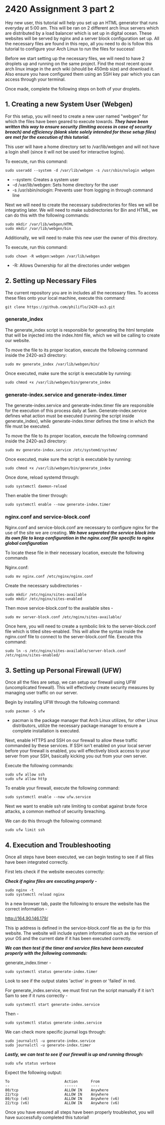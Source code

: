 # 2420 Assignment 3 part 2

Hey new user, this tutorial will help you set up an HTML generator that runs everyday at 5:00 am. This will be ran on 2 different arch linux servers which are distributed by a load balancer which is set up in digital ocean. These websites will be served by nginx and a server block configuration set up. All the necessary files are found in this repo, all you need to do is follow this tutorial to configure your Arch Linux to run the files for success!

Before we start setting up the necessary files, we will need to have 2 droplets up and running on the same project. Find the most recent qcow arch linux image in the arch wiki (should be 450mb size) and download it. Also ensure you have configured them using an SSH key pair which you can access through your terminal.

Once made, complete the following steps on both of your droplets.

## 1. Creating a new System User (Webgen)

For this setup, you will need to create a new user named "webgen" for which the files have been geared to execute towards. ***They have been written this way to ensure security (limiting access in case of security breach) and efficiency (blank slate solely intended for these setup files) are met for the execution of this tutorial.***

This user will have a home directory set to /var/lib/webgen and will not have a login shell (since it will not be used for interactive logins). 

To execute, run this command: 
```
sudo useradd --system -d /var/lib/webgen -s /usr/sbin/nologin webgen
```
- --system: Creates a system user
- -d /var/lib/webgen: Sets home directory for the user
- -s /usr/sbin/nologin: Prevents user from logging in through command line

Next we will need to create the necessary subdirectories for files we will be integrating later. 
We will need to make subdirectories for Bin and HTML, we can do this with the following commands: 
```
sudo mkdir /var/lib/webgen/HTML
sudo mkdir /var/lib/webgen/bin
```
Additionally, we will need to make this new user the owner of this directory. 

To execute, run this command:
```
sudo chown -R webgen:webgen /var/lib/webgen
```
- -R: Allows Ownership for all the directories under webgen

## 2. Setting up Necessary Files

The current repository you are in includes all the necessary files. To access these files onto your local machine, execute this command:
```
git clone https://github.com/philiflo/2420-as3.git
```
### generate_index

The generate_index script is responsible for generating the html template that will be injected into the index.html file, which we will be calling to create our website. 

To move the file to its proper location, execute the following command inside the 2420-as3 directory:
```
sudo mv generate_index /var/lib/webgen/bin/
```
Once executed, make sure the script is executable by running:
```
sudo chmod +x /var/lib/webgen/bin/generate_index
```
### generate-index.service and generate-index.timer

The generate-index.service and generate-index.timer file are responsible for the execution of this process daily at 5am. Generate-index.service defines what action must be executed (running the script inside generate_index), while generate-index.timer defines the time in which the file must be executed. 

To move the file to its proper location, execute the following command inside the 2420-as3 directory:
```
sudo mv generate-index.service /etc/systemd/system/
```
Once executed, make sure the script is executable by running:
```
sudo chmod +x /var/lib/webgen/bin/generate_index
```
Once done, reload systemd through: 
```
sudo systemctl daemon-reload
```
Then enable the timer through:
```
sudo systemctl enable --now generate-index.timer
```
### nginx.conf and service-block.conf

Nginx.conf and service-block.conf are necessary to configure nginx for the use of the site we are creating. ***We have seperated the service block into its own file to keep configuration in the nginx.conf file specific to nginx global configuration***

To locate these file in their necessary location, execute the following commands

Nginx.conf:
```
sudo mv nginx.conf /etc/nginx/nginx.conf
```
Create the necessary subdirectories - 
```
sudo mkdir /etc/nginx/sites-available
sudo mkdir /etc/nginx/sites-enabled
```
Then move service-block.conf to the available sites - 
```
sudo mv server-block.conf /etc/nginx/sites-available/
```
Once here, you will need to create a symbolic link to the server-block.conf file which is titled sites-enabled. This will allow the syntax inside the nginx.conf file to connect to the server-block.conf file. Execute this command:
```
sudo ln -s /etc/nginx/sites-available/server-block.conf /etc/nginx/sites-enabled/
```

## 3. Setting up Personal Firewall (UFW)

Once all the files are setup, we can setup our firewall using UFW (uncomplicated firewall). This will effectively create security measures by managing user traffic on our server. 

Begin by installing UFW through the following command: 
```
sudo pacman -S ufw
```
- pacman is the package manager that Arch Linux utilizes, for other Linux distributors, utilize the necessary package manager to ensure a complete installation is executed.

Next, enable HTTPS and SSH on our firewall to allow these traffic commanded by these services. If SSH isn't enabled on your local server before your firewall is enabled, you will effectively block access to your server from your SSH, basically kicking you out from your own server. 

Execute the following commands:
```
sudo ufw allow ssh
sudo ufw allow http
```
To enable your firewall, execute the following command: 
```
sudo systemctl enable --now ufw.service
```
Next we want to enable ssh rate limiting to combat against brute force attacks, a common method of security breaching. 

We can do this through the following command: 
```
sudo ufw limit ssh
```
## 4. Execution and Troubleshooting

Once all steps have been executed, we can begin testing to see if all files have been integrated correctly. 

First lets check if the website executes correctly:

***Check if nginx files are executing properly -***
```
sudo nginx -t
sudo systemctl reload nginx
```
In a new browser tab, paste the following to ensure the website has the correct information -

http://164.90.146.179/

This ip address is defined in the service-block.conf file as the ip for this website. The website will include system information such as the version of your OS and the current date if it has been executed correctly. 

***We can then test if the timer and service files have been executed properly with the following commands:***

generate_index.timer - 
```
sudo systemctl status generate-index.timer
```
Look to see if the output states 'active' in green or 'failed' in red.

For generate_index.service, we must first run the script manually if it isn't 5am to see if it runs correctly - 
```
sudo systemctl start generate-index.service
```
Then -
```
sudo systemctl status generate-index.service
```
We can check more specific journal logs through: 
```
sudo journalctl -u generate-index.service
sudo journalctl -u generate-index.timer
```
***Lastly, we can test to see if our firewall is up and running through:***
```
sudo ufw status verbose
```
Expect the following output: 

```
To                         Action      From
--                         ------      ----
80/tcp                     ALLOW IN    Anywhere
22/tcp                     ALLOW IN    Anywhere
80/tcp (v6)                ALLOW IN    Anywhere (v6)
22/tcp (v6)                ALLOW IN    Anywhere (v6)
```

Once you have ensured all steps have been properly troubleshot, you will have successfully completed this tutorial!
